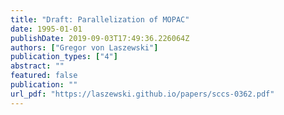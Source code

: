```yaml
---
title: "Draft: Parallelization of MOPAC"
date: 1995-01-01
publishDate: 2019-09-03T17:49:36.226064Z
authors: ["Gregor von Laszewski"]
publication_types: ["4"]
abstract: ""
featured: false
publication: ""
url_pdf: "https://laszewski.github.io/papers/sccs-0362.pdf"
---
```



